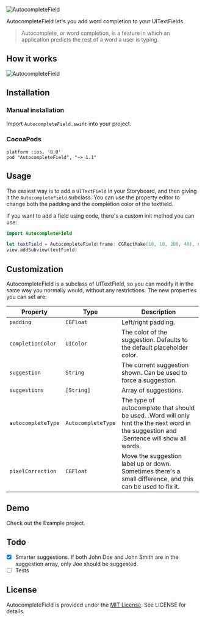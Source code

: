 ![AutocompleteField](https://dl.dropboxusercontent.com/u/958499/autocomplete.png?dl=0)

AutocompleteField let's you add word completion to your UITextFields. 

> Autocomplete, or word completion, is a feature in which an application predicts the rest of a word a user is typing.

## How it works

![AutocompleteField](https://dl.dropboxusercontent.com/u/958499/preview.gif?dl=0)

## Installation

### Manual installation

Import `AutocompleteField.swift` into your project.

### CocoaPods

```
platform :ios, '8.0'
pod "AutocompleteField", "~> 1.1" 
```

## Usage

The easiest way is to add a `UITextField` in your Storyboard, and then giving it the `AutocompleteField` subclass. You can use the property editor to change both the padding and the completion color of the textfield.

If you want to add a field using code, there's a custom init method you can use:

```swift
import AutocompleteField

let textField = AutocompleteField(frame: CGRectMake(10, 10, 200, 40), suggestions: ["Abraham", "George", "Franklin"])
view.addSubview(textField)
```

## Customization

AutocompleteField is a subclass of UITextField, so you can modify it in the same way you normally would, without any restrictions. The new properties you can set are:

Property  | Type | Description
--------- | ---- | -----------
`padding`  | `CGFloat` | Left/right padding.
`completionColor`  | `UIColor` | The color of the suggestion. Defaults to the default placeholder color.
`suggestion`  | `String` | The current suggestion shown. Can be used to force a suggestion.
`suggestions`  | `[String]` | Array of suggestions.
`autocompleteType`  | `AutocompleteType` | The type of autocomplete that should be used. .Word will only hint the the next word in the suggestion and .Sentence will show all words.
`pixelCorrection`  | `CGFloat` | Move the suggestion label up or down. Sometimes there's a small difference, and this can be used to fix it.

## Demo

Check out the Example project.

## Todo
- [x] Smarter suggestions. If both John Doe and John Smith are in the suggestion array, only Joe should be suggested.
- [ ] Tests

## License
AutocompleteField is provided under the [MIT License](http://http//opensource.org/licenses/mit-license.php). See LICENSE for details.